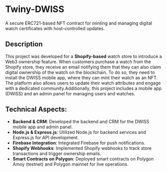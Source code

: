# Twiny-DWISS
A secure ERC721-based NFT contract for minting and managing digital watch certificates with host-controlled updates.

## Description
This project was developed for a **Shopify-based** watch store to introduce a Web3 ownership feature. When customers purchase a watch from the Shopify store, they receive an email notifying them that they can also claim digital ownership of the watch on the blockchain. To do so, they need to install the DWISS mobile app, where they can mint their watch as an NFT. The platform also allows users to update their watch attributes and engage with a dedicated community.Additionally, this project includes a mobile app (DWISS) and an admin panel for managing users and watches.

## Technical Aspects:
- **Backend & CRM**: Developed the backend and CRM for the DWISS mobile app and admin panel.
- **Node.js & Express.js**: Utilized Node.js for backend services and Express.js for API development.
- **Firebase Integration**: Integrated Firebase for push notifications.
- **Shopify Webhooks**: Implemented Shopify webhooks to track store transactions and trigger ownership emails.
- **Smart Contracts on Polygon**: Deployed smart contracts on Polygon Amoy (testnet) and Polygon mainnet for live operations.
